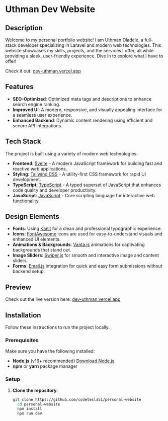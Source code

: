 
# Uthman Dev Website

## Description
Welcome to my personal portfolio website! I am Uthman Oladele, a full-stack developer specializing in Laravel and modern web technologies. This website showcases my skills, projects, and the services I offer, all while providing a sleek, user-friendly experience. Dive in to explore what I have to offer!

Check it out: [dev-uthman.vercel.app](https://dev-uthman.vercel.app)

## Features
- **SEO-Optimized**: Optimized meta tags and descriptions to enhance search engine ranking.
- **Improved UI**: A modern, responsive, and visually appealing interface for a seamless user experience.
- **Enhanced Backend**: Dynamic content rendering using efficient and secure API integrations.

## Tech Stack
The project is built using a variety of modern web technologies:
- **Frontend**: [Svelte](https://svelte.dev/) - A modern JavaScript framework for building fast and reactive web applications.
- **Styling**: [Tailwind CSS](https://tailwindcss.com/) - A utility-first CSS framework for rapid UI development.
- **TypeScript**: [TypeScript](https://www.typescriptlang.org/) - A typed superset of JavaScript that enhances code quality and developer productivity.
- **JavaScript**: [JavaScript](https://developer.mozilla.org/en-US/docs/Web/JavaScript) - Core scripting language for interactive web functionality.

## Design Elements
- **Fonts**: Using [Kanit](https://fonts.google.com/specimen/Kanit) for a clean and professional typographic experience.
- **Icons**: [FontAwesome](https://fontawesome.com/) icons are used for easy-to-understand visuals and enhanced UI elements.
- **Animations & Backgrounds**: [Vanta.js](https://www.vantajs.com/) animations for captivating backgrounds that stand out.
- **Image Sliders**: [Swiper.js](https://swiperjs.com/) for smooth and interactive image and content sliders.
- **Forms**: [Email.js](https://www.emailjs.com/) integration for quick and easy form submissions without backend setup.

## Preview
Check out the live version here: [dev-uthman.vercel.app](https://dev-uthman.vercel.app)


## Installation

Follow these instructions to run the project locally.

### Prerequisites
Make sure you have the following installed:
- **Node.js** (v16+ recommended) [Download Node.js](https://nodejs.org/)
- **npm** or **yarn** package manager

### Setup
1. **Clone the repository**:
   
   ```bash
   git clone https://github.com/codetesla51/personal-website
     cd personal-website
     npm install
     npm run dev
    ```